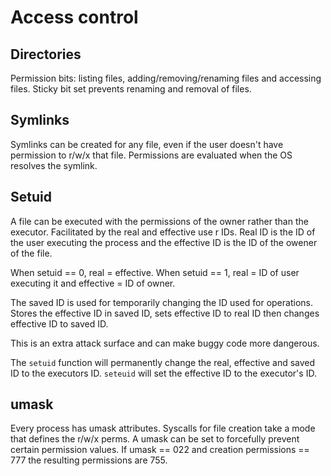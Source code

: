 # Access control

## Directories
Permission bits: listing files, adding/removing/renaming files and accessing files. Sticky bit set prevents renaming and removal of files.

## Symlinks
Symlinks can be created for any file, even if the user doesn't have permission to r/w/x that file. Permissions are evaluated when the OS resolves the symlink.

## Setuid
A file can be executed with the permissions of the owner rather than the executor. Facilitated by the real and effective use r IDs. Real ID is the ID of the user executing the process and the effective ID is the ID of the owener of the file.

When setuid == 0, real = effective. When setuid == 1, real = ID of user executing it and effective = ID of owner.

The saved ID is used for temporarily changing the ID used for operations. Stores the effective ID in saved ID, sets effective ID to real ID then changes effective ID to saved ID.

This is an extra attack surface and can make buggy code more dangerous.

The `setuid` function will permanently change the real, effective and saved ID to the executors ID. `seteuid` will set the  effective ID to the executor's ID.

## umask
Every process has umask attributes. Syscalls for file creation take a mode that defines the r/w/x perms. A umask can be set to forcefully prevent certain permission values. If umask == 022 and creation permissions == 777 the resulting permissions are 755.
